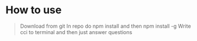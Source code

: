 How to use
==========
>
> Download from git
> In repo do npm install and then npm install -g
> Write cci to terminal and then just answer questions
